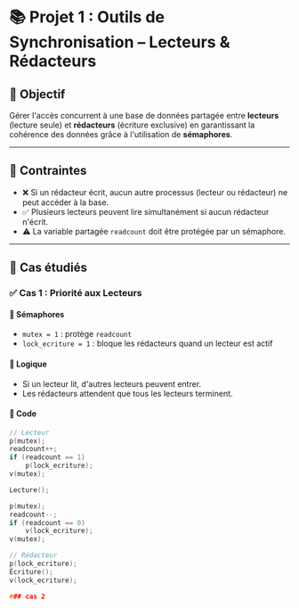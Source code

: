 # 📚 Projet 1 : Outils de Synchronisation – Lecteurs & Rédacteurs

## 🎯 Objectif

Gérer l'accès concurrent à une base de données partagée entre **lecteurs** (lecture seule) et **rédacteurs** (écriture exclusive) en garantissant la cohérence des données grâce à l'utilisation de **sémaphores**.

---

## 📌 Contraintes

- ❌ Si un rédacteur écrit, aucun autre processus (lecteur ou rédacteur) ne peut accéder à la base.
- ✅ Plusieurs lecteurs peuvent lire simultanément si aucun rédacteur n'écrit.
- ⚠️ La variable partagée `readcount` doit être protégée par un sémaphore.

---

## 🧪 Cas étudiés

### ✅ Cas 1 : **Priorité aux Lecteurs**

#### 🔐 Sémaphores

- `mutex = 1` : protège `readcount`
- `lock_ecriture = 1` : bloque les rédacteurs quand un lecteur est actif

#### 🧠 Logique

- Si un lecteur lit, d'autres lecteurs peuvent entrer.
- Les rédacteurs attendent que tous les lecteurs terminent.

#### 📄 Code

```c
// Lecteur
p(mutex);
readcount++;
if (readcount == 1)
    p(lock_ecriture);
v(mutex);

Lecture();

p(mutex);
readcount--;
if (readcount == 0)
    v(lock_ecriture);
v(mutex);

// Rédacteur
p(lock_ecriture);
Écriture();
v(lock_ecriture);

### cas 2
